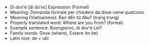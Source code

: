 - Di dov'è	[di doˈvɛ]	Expression (Formal)
- Meaning: Domanda formale per chiedere da dove viene qualcuno.
- Meaning (Vietnamese): Bạn đến từ đâu? (trang trọng)
- Properly translated word: Where are you from? (formal)
- Example sentence: Buongiorno, di dov'è Lei?
- Family words: Dove (where), Essere (to be)
- Latin root: de + ubi